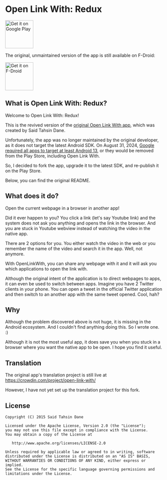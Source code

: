 # Open Link With: Redux

<a href="https://play.google.com/store/apps/details?id=com.samleatherdale.openwith" target="_blank">
<img src="https://play.google.com/intl/en_us/badges/images/generic/en-play-badge.png" alt="Get it on Google Play" height="90"/></a>

The original, unmaintained version of the app is still available on F-Droid:

<a href="https://f-droid.org/repository/browse/?fdid=com.tasomaniac.openwith.floss" target="_blank">
<img src="https://fdroid.gitlab.io/artwork/badge/get-it-on.png" alt="Get it on F-Droid" height="90"/></a>

## What is Open Link With: Redux?

Welcome to Open Link With: Redux!

This is the revived version of the [original Open Link With app](https://github.com/tasomaniac/openlinkwith), which was created by Said Tahsin Dane. 

Unfortunately, the app was no longer maintained by the original developer, as it does not target the latest Android SDK. 
On August 31, 2024, [Google required all apps to target at least Android 13](https://developer.android.com/google/play/requirements/target-sdk), or they would be removed from the Play Store, including Open Link With.

So, I decided to fork the app, upgrade it to the latest SDK, and re-publish it on the Play Store.

Below, you can find the original README.

## What does it do?

Open the current webpage in a browser in another app!

Did it ever happen to you? You click a link (let's say Youtube link) and the system does not ask you anything and opens the link in the browser. And you are stuck in Youtube webview instead of watching the video in the native app.

There are 2 options for you. You either watch the video in the web or you remember the name of the video and search it in the app. Well, not anymore. 

With OpenLinkWith, you can share any webpage with it and it will ask you which applications to open the link with.

Although the original intent of the application is to direct webpages to apps, it can even be used to switch between apps. Imagine you have 2 Twitter clients in your phone. You can open a tweet in the official Twitter application and then switch to an another app with the same tweet opened. Cool, hah?

## Why

Although the problem discovered above is not huge, it is missing in the Android ecosystem. And I couldn't find anything doing this. So I wrote one. :)

Although it is not the most useful app, it does save you when you stuck in a browser where you want the native app to be open. I hope you find it useful.


## Translation

The original app's translation project is still live at https://crowdin.com/project/open-link-with/

However, I have not yet set up the translation project for this fork.

## License

    Copyright (C) 2015 Said Tahsin Dane

    Licensed under the Apache License, Version 2.0 (the "License");
    you may not use this file except in compliance with the License.
    You may obtain a copy of the License at

       http://www.apache.org/licenses/LICENSE-2.0

    Unless required by applicable law or agreed to in writing, software
    distributed under the License is distributed on an "AS IS" BASIS,
    WITHOUT WARRANTIES OR CONDITIONS OF ANY KIND, either express or implied.
    See the License for the specific language governing permissions and
    limitations under the License.
